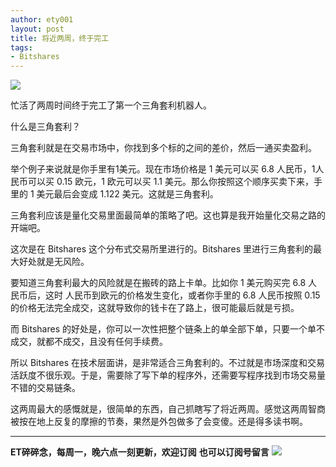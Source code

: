 ```yaml
---
author: ety001
layout: post
title: 将近两周，终于完工
tags:
- Bitshares
---
```

![](/upload/20191121/c559qchLC0ku2QKXNfUWn6NV8IcZiCvMW5J2xyyo.png)

忙活了两周时间终于完工了第一个三角套利机器人。

什么是三角套利？

三角套利就是在交易市场中，你找到多个标的之间的差价，然后一通买卖盈利。

举个例子来说就是你手里有1美元。现在市场价格是 1 美元可以买 6.8 人民币，1人民币可以买 0.15 欧元，1 欧元可以买 1.1 美元。那么你按照这个顺序买卖下来，手里的 1 美元最后会变成 1.122 美元。这就是三角套利。

三角套利应该是量化交易里面最简单的策略了吧。这也算是我开始量化交易之路的开端吧。

这次是在 Bitshares 这个分布式交易所里进行的。Bitshares 里进行三角套利的最大好处就是无风险。

要知道三角套利最大的风险就是在搬砖的路上卡单。比如你 1 美元购买完 6.8 人民币后，这时 人民币到欧元的价格发生变化，或者你手里的 6.8 人民币按照 0.15 的价格无法完全成交，这就导致你的钱卡在了路上，很可能最后就是亏损。

而 Bitshares 的好处是，你可以一次性把整个链条上的单全部下单，只要一个单不成交，就都不成交，且没有任何手续费。

所以 Bitshares 在技术层面讲，是非常适合三角套利的。不过就是市场深度和交易活跃度不很乐观。于是，需要除了写下单的程序外，还需要写程序找到市场交易量不错的交易链条。

这两周最大的感慨就是，很简单的东西，自己抓瞎写了将近两周。感觉这两周智商被按在地上反复的摩擦的节奏，果然是外包做多了会变傻。还是得多读书啊。

---
**ET碎碎念，每周一，晚六点一刻更新，欢迎订阅**
**也可以订阅号留言**
![](/img/wechat-subscribe.jpg)
